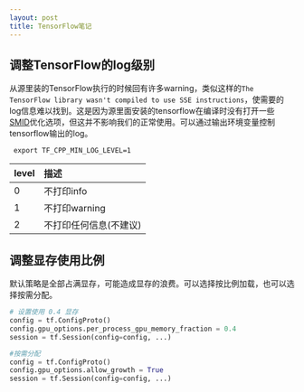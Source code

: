 ```yaml
---
layout: post
title: TensorFlow笔记
---
```


## 调整TensorFlow的log级别

从源里装的TensorFlow执行的时候回有许多warning，类似这样的`The TensorFlow library wasn't compiled to use SSE instructions`，使需要的log信息难以找到。这是因为源里面安装的tensorflow在编译时没有打开一些[SMID][SIMD]优化选项，但这并不影响我们的正常使用。可以通过输出环境变量控制tensorflow输出的log。

```
 export TF_CPP_MIN_LOG_LEVEL=1
```

| level | 描述           |
| :---- | :----------- |
| 0     | 不打印info      |
| 1     | 不打印warning   |
| 2     | 不打印任何信息(不建议) |

## 调整显存使用比例

默认策略是全部占满显存，可能造成显存的浪费。可以选择按比例加载，也可以选择按需分配。

```python
# 设置使用 0.4 显存
config = tf.ConfigProto()
config.gpu_options.per_process_gpu_memory_fraction = 0.4
session = tf.Session(config=config, ...)

#按需分配
config = tf.ConfigProto()
config.gpu_options.allow_growth = True
session = tf.Session(config=config, ...) 
```
[SIMD]:https://zh.wikipedia.org/wiki/%E5%8D%95%E6%8C%87%E4%BB%A4%E6%B5%81%E5%A4%9A%E6%95%B0%E6%8D%AE%E6%B5%81